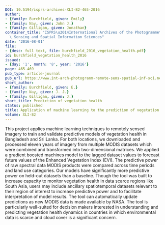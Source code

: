```yaml
---
DOI: 10.5194/isprs-archives-XLI-B2-465-2016
author:
- {family: Burchfield, given: Emily}
- {family: Nay, given: John J.}
- {family: Gilligan, given: Jonathan}
container_title: "ISPRS\u2014International Archives of the Photogrammetry, Remote\
  \ Sensing and Spatial Information Sciences"
date: '2016-08-01'
file:
- {desc: full text, file: burchfield_2016_vegetation_health.pdf}
id: burchfield_vegetation_health_2016
issued:
- {day: '1', month: '8', year: '2016'}
page: 465-469
pub_type: article-journal
pub_url: https://www.int-arch-photogramm-remote-sens-spatial-inf-sci.net/XLI-B2/465/2016/
short_author:
- {family: Burchfield, given: E.}
- {family: Nay, given: J. J.}
- {family: Gilligan, given: J.}
short_title: Prediction of vegetation health
status: published
title: Application of machine learning to the prediction of vegetation health
volume: XLI-B2
---
```

This project applies machine learning techniques to remotely sensed imagery to train and validate predictive models of vegetation health in Bangladesh and Sri Lanka. For both locations, we downloaded and processed eleven years of imagery from multiple MODIS datasets which were combined and transformed into two-dimensional matrices. We applied a gradient boosted machines model to the lagged dataset values to forecast future values of the Enhanced Vegetation Index (EVI). The predictive power of raw spectral data MODIS products were compared across time periods and land use categories. Our models have significantly more predictive power on held-out datasets than a baseline. Though the tool was built to increase capacity to monitor vegetation health in data scarce regions like South Asia, users may include ancillary spatiotemporal datasets relevant to their region of interest to increase predictive power and to facilitate interpretation of model results. The tool can automatically update predictions as new MODIS data is made available by NASA. The tool is particularly well-suited for decision makers interested in understanding and predicting vegetation health dynamics in countries in which environmental data is scarce and cloud cover is a significant concern.

